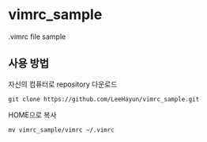 # vimrc_sample
.vimrc file sample

## 사용 방법

자신의 컴퓨터로 repository 다운로드

    git clone https://github.com/LeeHayun/vimrc_sample.git
    
HOME으로 복사

    mv vimrc_sample/vimrc ~/.vimrc
